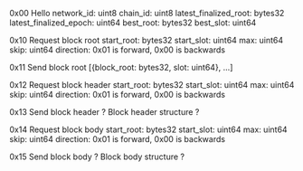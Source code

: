 0x00 Hello
network_id: uint8
chain_id: uint8
latest_finalized_root: bytes32
latest_finalized_epoch: uint64
best_root: bytes32
best_slot: uint64

0x10 Request block root
start_root: bytes32
start_slot: uint64
max: uint64
skip: uint64
direction: 0x01 is forward, 0x00 is backwards

0x11 Send block root
[{block_root: bytes32, slot: uint64}, …]

0x12 Request block header
start_root: bytes32
start_slot: uint64
max: uint64
skip: uint64
direction: 0x01 is forward, 0x00 is backwards

0x13 Send block header
? Block header structure ?

0x14 Request block body
start_root: bytes32
start_slot: uint64
max: uint64
skip: uint64
direction: 0x01 is forward, 0x00 is backwards

0x15 Send block body
? Block body structure ?
